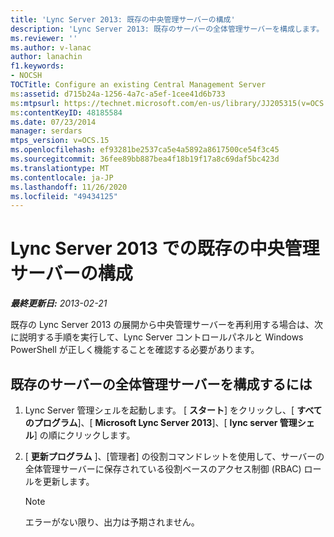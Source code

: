 ```yaml
---
title: 'Lync Server 2013: 既存の中央管理サーバーの構成'
description: 'Lync Server 2013: 既存のサーバーの全体管理サーバーを構成します。'
ms.reviewer: ''
ms.author: v-lanac
author: lanachin
f1.keywords:
- NOCSH
TOCTitle: Configure an existing Central Management Server
ms:assetid: d715b24a-1256-4a7c-a5ef-1cee41d6b733
ms:mtpsurl: https://technet.microsoft.com/en-us/library/JJ205315(v=OCS.15)
ms:contentKeyID: 48185584
ms.date: 07/23/2014
manager: serdars
mtps_version: v=OCS.15
ms.openlocfilehash: ef93281be2537ca5e4a5892a8617500ce54f3c45
ms.sourcegitcommit: 36fee89bb887bea4f18b19f17a8c69daf5bc423d
ms.translationtype: MT
ms.contentlocale: ja-JP
ms.lasthandoff: 11/26/2020
ms.locfileid: "49434125"
---
```

# <a name="configure-an-existing-central-management-server-in-lync-server-2013"></a>Lync Server 2013 での既存の中央管理サーバーの構成

<div data-xmlns="http://www.w3.org/1999/xhtml">

<div class="topic" data-xmlns="http://www.w3.org/1999/xhtml" data-msxsl="urn:schemas-microsoft-com:xslt" data-cs="https://msdn.microsoft.com/">

<div data-asp="https://msdn2.microsoft.com/asp">



</div>

<div id="mainSection">

<div id="mainBody">

<span> </span>

_**最終更新日:** 2013-02-21_

既存の Lync Server 2013 の展開から中央管理サーバーを再利用する場合は、次に説明する手順を実行して、Lync Server コントロールパネルと Windows PowerShell が正しく機能することを確認する必要があります。

<div>

## <a name="to-configure-an-existing-central-management-server"></a>既存のサーバーの全体管理サーバーを構成するには

1.  Lync Server 管理シェルを起動します。 [ **スタート**] をクリックし、[ **すべてのプログラム**]、[ **Microsoft Lync Server 2013**]、[ **lync server 管理シェル**] の順にクリックします。

2.  [ **更新プログラム** ]、[管理者] の役割コマンドレットを使用して、サーバーの全体管理サーバーに保存されている役割ベースのアクセス制御 (RBAC) ロールを更新します。
    
    <div>
    

    > [!NOTE]  
    > エラーがない限り、出力は予期されません。

    
    </div>

</div>

</div>

<span> </span>

</div>

</div>

</div>

